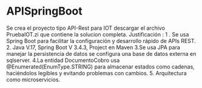# APISpringBoot
Se crea el proyecto tipo API-Rest para IOT
descargar el archivo PruebaIOT.zi que contiene la solucion completa.
Justificación :
1 . Se usa Spring Boot para facilitar la configuración y desarrollo rápido de APIs REST.
2.  Java V.17, Spring Boot V 3.4.3, Project en Maven
3.Se usa JPA  para manejar la persistencia de datos se configura una base de datos externa en sqlserver.
4.La entidad DocumentoCobro usa @Enumerated(EnumType.STRING) para almacenar estados como cadenas, haciéndolos legibles y evitando problemas con cambios.
5. Arquitectura como microservicios.
